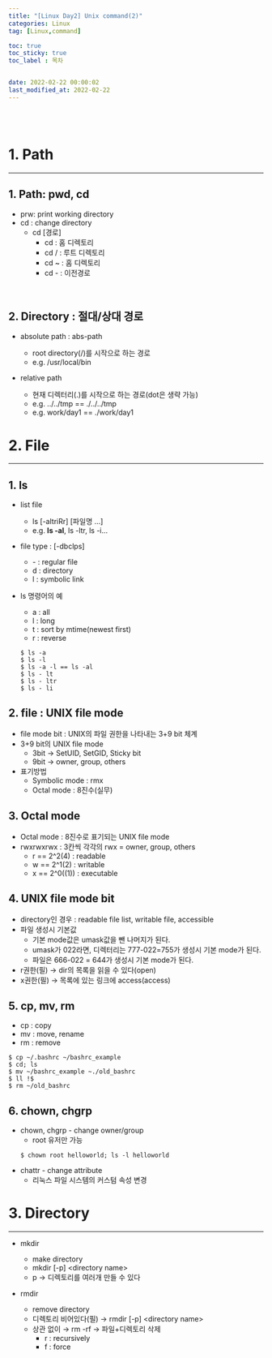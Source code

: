```yaml
---
title: "[Linux Day2] Unix command(2)"
categories: Linux
tag: [Linux,command]

toc: true
toc_sticky: true
toc_label : 목차


date: 2022-02-22 00:00:02
last_modified_at: 2022-02-22
---
```

<br>
<br>

# 1. Path
---
## 1. Path: pwd, cd
* prw: print working directory
* cd : change directory
    - cd [경로]
        + cd : 홈 디렉토리
        + cd / : 루트 디렉토리
        + cd ~ : 홈 디렉토리
        + cd - : 이전경로
<br>

## 2. Directory : 절대/상대 경로
* absolute path : abs-path
    - root directory(/)를 시작으로 하는 경로
    - e.g. /usr/local/bin

* relative path
	- 현재 디렉터리(.)를 시작으로 하는 경로(dot은 생략 가능)
	- e.g. ../../tmp == ./../../tmp
	- e.g. work/day1 == ./work/day1

# 2. File
---
## 1. ls
* list file
	- ls [-altriRr] [파일명 ...]
	- e.g. **ls -al**, ls -ltr, ls -i...


* file type : [-dbclps]
    - \- : regular file
    - d : directory
    - l : symbolic link

* ls 명령어의 예
    - a : all
    - l : long
    - t : sort by mtime(newest first)
    - r : reverse
	```
	$ ls -a
	$ ls -l
	$ ls -a -l == ls -al
	$ ls - lt
	$ ls - ltr
	$ ls - li
	```

## 2. file : UNIX file mode
* file mode bit : UNIX의 파일 권한을 나타내는 3+9 bit 체계
* 3+9 bit의 UNIX file mode
    - 3bit → SetUID, SetGID, Sticky bit
    - 9bit → owner, group, others
* 표기방법
    - Symbolic mode : rmx
    - Octal mode : 8진수(실무)

## 3. Octal mode
* Octal mode : 8진수로 표기되는 UNIX file mode
* rwxrwxrwx : 3칸씩 각각의 rwx = owner, group, others
    - r == 2^2(4) : readable
    - w == 2^1(2) : writable
    - x == 2^0((1)) : executable
  
## 4. UNIX file mode bit
* directory인 경우 : readable file list, writable file, accessible
* 파일 생성시 기본값
    - 기본 mode값은 umask값을 뺀 나머지가 된다.
    - umask가 022라면, 디렉터리는 777-022=755가 생성시 기본 mode가 된다. 
    - 파일은 666-022 = 644가 생성시 기본 mode가 된다.
* r권한(필) → dir의 목록을 읽을 수 있다(open)
* x권한(필) → 목록에 있는 링크에 access(access)

## 5. cp, mv, rm
* cp : copy
* mv : move, rename
* rm : remove

```
$ cp ~/.bashrc ~/bashrc_example
$ cd; ls
$ mv ~/bashrc_example ~./old_bashrc
$ ll !$
$ rm ~/old_bashrc
```

## 6. chown, chgrp
* chown, chgrp - change owner/group
    - root 유저만 가능
	```
	$ chown root helloworld; ls -l helloworld
	```
* chattr - change attribute
  - 리눅스 파일 시스템의 커스텀 속성 변경

# 3. Directory
---
* mkdir
    * make directory
    * mkdir [-p] \<directory name\>
    * p → 디렉토리를 여러개 만들 수 있다

* rmdir
    * remove directory
    * 디렉토리 비어있다(필) → rmdir [-p] \<directory name\>
    * 상관 없이 → rm -rf → 파일+디렉토리 삭제
        - r : recursively
        - f : force